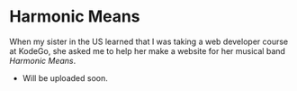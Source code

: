 # Harmonic Means

When my sister in the US learned that I was taking a web developer course at KodeGo, she asked me to help her make a website for her musical band _Harmonic Means_.

* Will be uploaded soon.
